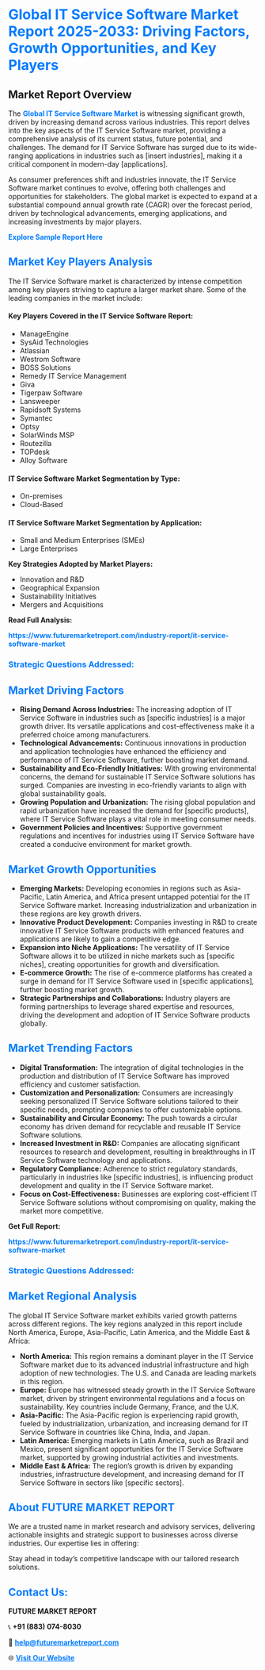 <h1 style="color: #007BFF;">Global IT Service Software Market Report 2025-2033: Driving Factors, Growth Opportunities, and Key Players</h1>

<section id="overview">
<h2>Market Report Overview</h2>
<p>The <a href="https://www.futuremarketreport.com/industry-report/it-service-software-market" style="color: #007BFF; text-decoration: none;"><strong>Global IT Service Software Market</strong></a> is witnessing significant growth, driven by increasing demand across various industries. This report delves into the key aspects of the IT Service Software market, providing a comprehensive analysis of its current status, future potential, and challenges. The demand for IT Service Software has surged due to its wide-ranging applications in industries such as [insert industries], making it a critical component in modern-day [applications].</p>
<p>As consumer preferences shift and industries innovate, the IT Service Software market continues to evolve, offering both challenges and opportunities for stakeholders. The global market is expected to expand at a substantial compound annual growth rate (CAGR) over the forecast period, driven by technological advancements, emerging applications, and increasing investments by major players.</p>
</section>

<section id="overview">
<p><a href="https://www.futuremarketreport.com/request-sample/reportId=56280" style="color: #007BFF; text-decoration: none;"><strong>Explore Sample Report Here</strong></a></p>
</section>

<section id="key-players">
<h2 style="color: #007BFF;">Market Key Players Analysis</h2>
<p>The IT Service Software market is characterized by intense competition among key players striving to capture a larger market share. Some of the leading companies in the market include:</p>
<h4>Key Players Covered in the IT Service Software Report:</h4>
<ul><li>ManageEngine</li><li>SysAid Technologies</li><li>Atlassian</li><li>Westrom Software</li><li>BOSS Solutions</li><li>Remedy IT Service Management</li><li>Giva</li><li>Tigerpaw Software</li><li>Lansweeper</li><li>Rapidsoft Systems</li><li>Symantec</li><li>Optsy</li><li>SolarWinds MSP</li><li>Routezilla</li><li>TOPdesk</li><li>Alloy Software</li></ul>
<h4>IT Service Software Market Segmentation by Type:</h4>
<ul><li>On-premises</li><li>Cloud-Based</li></ul>

<h4>IT Service Software Market Segmentation by Application:</h4>
<ul><li>Small and Medium Enterprises (SMEs)</li><li>Large Enterprises</li></ul>
<p><strong>Key Strategies Adopted by Market Players:</strong></p>
<ul>
<li>Innovation and R&D</li>
<li>Geographical Expansion</li>
<li>Sustainability Initiatives</li>
<li>Mergers and Acquisitions</li>
</ul>
</section>

<section>
<p><strong>Read Full Analysis: </strong></p><a href="https://www.futuremarketreport.com/industry-report/it-service-software-market" style="color: #007BFF; text-decoration: none;"><strong>https://www.futuremarketreport.com/industry-report/it-service-software-market</strong></a>
<h3 style="color: #007BFF;">Strategic Questions Addressed:</h3>
</section>

<section id="driving-factors">
<h2 style="color: #007BFF;">Market Driving Factors</h2>
<ul>
<li><strong>Rising Demand Across Industries:</strong> The increasing adoption of IT Service Software in industries such as [specific industries] is a major growth driver. Its versatile applications and cost-effectiveness make it a preferred choice among manufacturers.</li>
<li><strong>Technological Advancements:</strong> Continuous innovations in production and application technologies have enhanced the efficiency and performance of IT Service Software, further boosting market demand.</li>
<li><strong>Sustainability and Eco-Friendly Initiatives:</strong> With growing environmental concerns, the demand for sustainable IT Service Software solutions has surged. Companies are investing in eco-friendly variants to align with global sustainability goals.</li>
<li><strong>Growing Population and Urbanization:</strong> The rising global population and rapid urbanization have increased the demand for [specific products], where IT Service Software plays a vital role in meeting consumer needs.</li>
<li><strong>Government Policies and Incentives:</strong> Supportive government regulations and incentives for industries using IT Service Software have created a conducive environment for market growth.</li>
</ul>
</section>

<section id="growth-opportunities">
<h2 style="color: #007BFF;">Market Growth Opportunities</h2>
<ul>
<li><strong>Emerging Markets:</strong> Developing economies in regions such as Asia-Pacific, Latin America, and Africa present untapped potential for the IT Service Software market. Increasing industrialization and urbanization in these regions are key growth drivers.</li>
<li><strong>Innovative Product Development:</strong> Companies investing in R&D to create innovative IT Service Software products with enhanced features and applications are likely to gain a competitive edge.</li>
<li><strong>Expansion into Niche Applications:</strong> The versatility of IT Service Software allows it to be utilized in niche markets such as [specific niches], creating opportunities for growth and diversification.</li>
<li><strong>E-commerce Growth:</strong> The rise of e-commerce platforms has created a surge in demand for IT Service Software used in [specific applications], further boosting market growth.</li>
<li><strong>Strategic Partnerships and Collaborations:</strong> Industry players are forming partnerships to leverage shared expertise and resources, driving the development and adoption of IT Service Software products globally.</li>
</ul>
</section>

<section id="trending-factors">
<h2 style="color: #007BFF;">Market Trending Factors</h2>
<ul>
<li><strong>Digital Transformation:</strong> The integration of digital technologies in the production and distribution of IT Service Software has improved efficiency and customer satisfaction.</li>
<li><strong>Customization and Personalization:</strong> Consumers are increasingly seeking personalized IT Service Software solutions tailored to their specific needs, prompting companies to offer customizable options.</li>
<li><strong>Sustainability and Circular Economy:</strong> The push towards a circular economy has driven demand for recyclable and reusable IT Service Software solutions.</li>
<li><strong>Increased Investment in R&D:</strong> Companies are allocating significant resources to research and development, resulting in breakthroughs in IT Service Software technology and applications.</li>
<li><strong>Regulatory Compliance:</strong> Adherence to strict regulatory standards, particularly in industries like [specific industries], is influencing product development and quality in the IT Service Software market.</li>
<li><strong>Focus on Cost-Effectiveness:</strong> Businesses are exploring cost-efficient IT Service Software solutions without compromising on quality, making the market more competitive.</li>
</ul>
</section>

<section>
<p><strong>Get Full Report: </strong></p><a href="https://www.futuremarketreport.com/industry-report/it-service-software-market" style="color: #007BFF; text-decoration: none;"><strong>https://www.futuremarketreport.com/industry-report/it-service-software-market</strong></a>
<h3 style="color: #007BFF;">Strategic Questions Addressed:</h3>
</section>


<section id="regional-analysis">
<h2 style="color: #007BFF;">Market Regional Analysis</h2>
<p>The global IT Service Software market exhibits varied growth patterns across different regions. The key regions analyzed in this report include North America, Europe, Asia-Pacific, Latin America, and the Middle East & Africa:</p>
<ul>
<li><strong>North America:</strong> This region remains a dominant player in the IT Service Software market due to its advanced industrial infrastructure and high adoption of new technologies. The U.S. and Canada are leading markets in this region.</li>
<li><strong>Europe:</strong> Europe has witnessed steady growth in the IT Service Software market, driven by stringent environmental regulations and a focus on sustainability. Key countries include Germany, France, and the U.K.</li>
<li><strong>Asia-Pacific:</strong> The Asia-Pacific region is experiencing rapid growth, fueled by industrialization, urbanization, and increasing demand for IT Service Software in countries like China, India, and Japan.</li>
<li><strong>Latin America:</strong> Emerging markets in Latin America, such as Brazil and Mexico, present significant opportunities for the IT Service Software market, supported by growing industrial activities and investments.</li>
<li><strong>Middle East & Africa:</strong> The region’s growth is driven by expanding industries, infrastructure development, and increasing demand for IT Service Software in sectors like [specific sectors].</li>
</ul>
</section>

<footer>
<h2 style="color: #007BFF;">About FUTURE MARKET REPORT</h2>
<p>We are a trusted name in market research and advisory services, delivering actionable insights and strategic support to businesses across diverse industries. Our expertise lies in offering:</p>

<p>Stay ahead in today’s competitive landscape with our tailored research solutions.</p>

<h2 style="color: #007BFF;">Contact Us:</h2>
<p><strong>FUTURE MARKET REPORT</strong></p>
<p>📞 <strong>+91 (883) 074-8030</strong></p>
<p>📧 <strong><a href="mailto:help@futuremarketreport.com" style="color: #007BFF;">help@futuremarketreport.com</a></strong></p>
<p>🌐 <strong><a href="https://www.futuremarketreport.com/" style="color: #007BFF;">Visit Our Website</a></strong></p>
</footer>